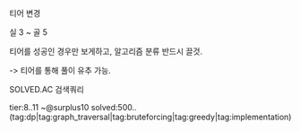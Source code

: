 티어 변경

실 3 ~ 골 5

티어를 성공인 경우만 보게하고, 알고리즘 분류 반드시 끌것.

-> 티어를 통해 풀이 유추 가능.

SOLVED.AC 검색쿼리

tier:8..11 ~@surplus10 solved:500.. (tag:dp|tag:graph_traversal|tag:bruteforcing|tag:greedy|tag:implementation)
